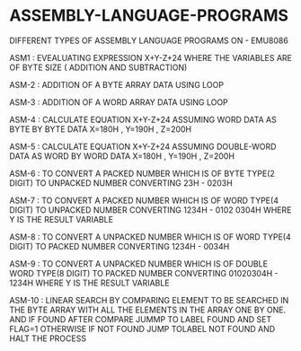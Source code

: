 # ASSEMBLY-LANGUAGE-PROGRAMS

DIFFERENT TYPES OF ASSEMBLY LANGUAGE PROGRAMS ON - EMU8086

ASM1 : EVEALUATING EXPRESSION X+Y-Z+24 WHERE THE VARIABLES ARE OF BYTE SIZE ( ADDITION AND SUBTRACTION)

ASM-2 : ADDITION OF A BYTE ARRAY DATA USING LOOP

ASM-3 :  ADDITION OF A WORD ARRAY DATA USING LOOP

ASM-4 : CALCULATE EQUATION X+Y-Z+24 ASSUMING WORD DATA AS BYTE BY BYTE DATA
        X=180H , Y=190H , Z=200H

ASM-5 : CALCULATE EQUATION X+Y-Z+24 ASSUMING DOUBLE-WORD DATA AS WORD BY WORD DATA
        X=180H , Y=190H , Z=200H

ASM-6 : TO CONVERT A PACKED NUMBER WHICH IS OF BYTE TYPE(2 DIGIT)  TO UNPACKED NUMBER
	 CONVERTING 23H - 0203H

ASM-7 : TO CONVERT A PACKED NUMBER WHICH IS OF WORD TYPE(4 DIGIT)  TO UNPACKED NUMBER
	CONVERTING 1234H - 0102 0304H WHERE Y IS THE RESULT VARIABLE 

ASM-8 : TO CONVERT A UNPACKED NUMBER WHICH IS OF WORD TYPE(4 DIGIT) TO PACKED NUMBER
	CONVERTING 1234H - 0034H  

ASM-9 : TO CONVERT A UNPACKED NUMBER WHICH IS OF DOUBLE WORD TYPE(8 DIGIT) TO PACKED NUMBER
	CONVERTING 01020304H - 1234H WHERE Y IS THE RESULT VARIABLE

ASM-10 : LINEAR SEARCH BY COMPARING ELEMENT TO BE SEARCHED IN THE BYTE ARRAY WITH ALL THE
	 ELEMENTS IN THE ARRAY ONE BY ONE. AND IF FOUND AFTER COMPARE JUMMP TO LABEL FOUND
	 AND SET FLAG=1 OTHERWISE IF NOT FOUND JUMP TOLABEL NOT FOUND AND HALT THE PROCESS 

